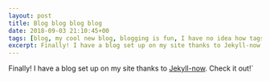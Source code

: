 ```yaml
---
layout: post
title: Blog blog blog blog
date: 2018-09-03 21:10:45+00
tags: [blog, my cool new blog, blogging is fun, I have no idea how tags work]
excerpt: Finally! I have a blog set up on my site thanks to Jekyll-now
---
```


Finally! I have a blog set up on my site thanks to [Jekyll-now](https://github.com/barryclark/jekyll-now). Check it out!`